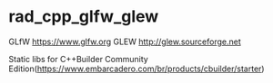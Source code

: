 # rad_cpp_glfw_glew

GLfW 
https://www.glfw.org
GLEW
http://glew.sourceforge.net


Static libs for C++Builder Community Edition(https://www.embarcadero.com/br/products/cbuilder/starter)


